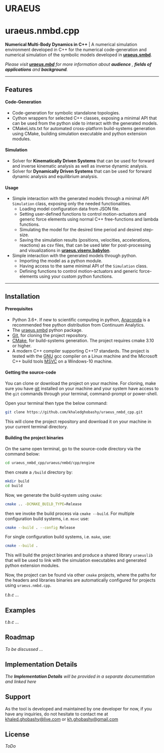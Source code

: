 # **URAEUS**

# uraeus.nmbd.cpp

**Numerical Multi-Body Dynamics in C++** | A  numerical simulation environment developed in C++ for the numerical code-generation and numerical simulation of the symbolic models developed in **[uraeus.smbd]( https://github.com/khaledghobashy/uraeus-smbd )**.

*Please visit **[uraeus.mbd]( https://github.com/khaledghobashy/uraeus_mbd )** for more information about **audience** , **fields of applications** and **background**.*

---

## Features

#### Code-Generation

- Code-generation for symbolic standalone topologies.
- Cython wrappers for selected C++ classes, exposing a minimal API that can be used from the python side to interact with the generated models.
- CMakeLists.txt for automated cross-platform build-systems generation using CMake, building simulation executable and python extension modules.

#### Simulation

- Solver for **Kinematically Driven Systems** that can be used for forward and inverse kinematic analysis as well as inverse dynamic analysis.
- Solver for **Dynamically Driven Systems** that can be used for forward dynamic analysis and equilibrium analysis.

#### Usage

- Simple interaction with the generated models through a minimal API `Simulation` class,  exposing only the needed functionalities.
  - Loading model configuration data from JSON file.
  - Setting user-defined functions to control motion-actuators and generic force elements using normal C++ free-functions and lambda functions.
  - Simulating the model for the desired time period and desired step-size.
  - Saving the simulation results (positions, velocities, accelerations, reactions) as csv files, that can be used later for post-processing and visualizations in  [**uraeus.visenv.babylon**](https://github.com/khaledghobashy/uraeus_visenv_babylon).
- Simple interaction with the generated models through python.
  - Importing the model as a python module.
  - Having access to the same minimal API of the  `Simulation` class.
  - Defining functions to control motion-actuators and generic force-elements using your custom python functions.

---

## Installation

#### Prerequisites

- Python 3.6+.
  If new to scientific computing in python, [Anaconda](https://www.anaconda.com/download/) is a recommended free python distribution from Continuum Analytics.
- The [uraeus.smbd](https://github.com/khaledghobashy/uraeus-smbd) python package.
- [Git](https://git-scm.com/downloads), for cloning the project repository.
- [CMake](https://cmake.org/download/), for build-systems generation. The project requires cmake 3.10 or higher.
- A modern C++ compiler supporting C++17 standards. 
  The project is tested with the [GNU](https://gcc.gnu.org/) gcc compiler on a Linux machine and the Microsoft C++ build tools [MSVC](https://visualstudio.microsoft.com/visual-cpp-build-tools/) on a Windows-10 machine.



#### Getting the source-code

You can clone or download the project on your machine. 
For cloning, make sure you have [git](https://git-scm.com/downloads) installed on your machine and your system have access to the `git` commands through your terminal, command-prompt or power-shell.

Open your terminal then type the below command:

```bash
git clone https://github.com/khaledghobashy/uraeus_nmbd_cpp.git
```

This will clone the project repository and download it on your machine in your current terminal directory.



#### Building the project binaries

On the same open terminal, go to the source-code directory via the command below:

```bash
cd uraeus_nmbd_cpp/uraeus/nmbd/cpp/engine
```

then create a `/build` directory by:

```bash
mkdir build
cd build
```

Now, we generate the build-system using `cmake`:

```bash
cmake .. -DCMAKE_BUILD_TYPE=Release
```

then we invoke the build process via `cmake --build`. For multiple configuration build systems, i.e. `msvc` use:

```bash
cmake --build . --config Release
```

For single configuration build systems, i.e. `make`, use:

```bash
cmake --build . 
```

This will build the project binaries and produce a shared library `uraeuslib` that will be used to link with the simulation executables and generated python extension modules.

Now, the project can be found via other `cmake` projects, where the paths for the headers and libraries binaries are automatically configured for projects using `uraeus.nmbd.cpp`.



*t.b.c ...*



## Examples

*t.b.c ...*

## Roadmap

*To be discussed ...*

## Implementation Details

*The **Implementation Details** will be provided in a separate documentation and linked here*

## Support

As the tool is developed and maintained by one developer for now, if you have any inquiries, do not hesitate to contact me at [khaled.ghobashy@live.com](mailto:khaled.ghobashy@live.com) or [kh.ghobashy@gmail.com](mailto:kh.ghobashy@gmail.com)

## License

*ToDo*